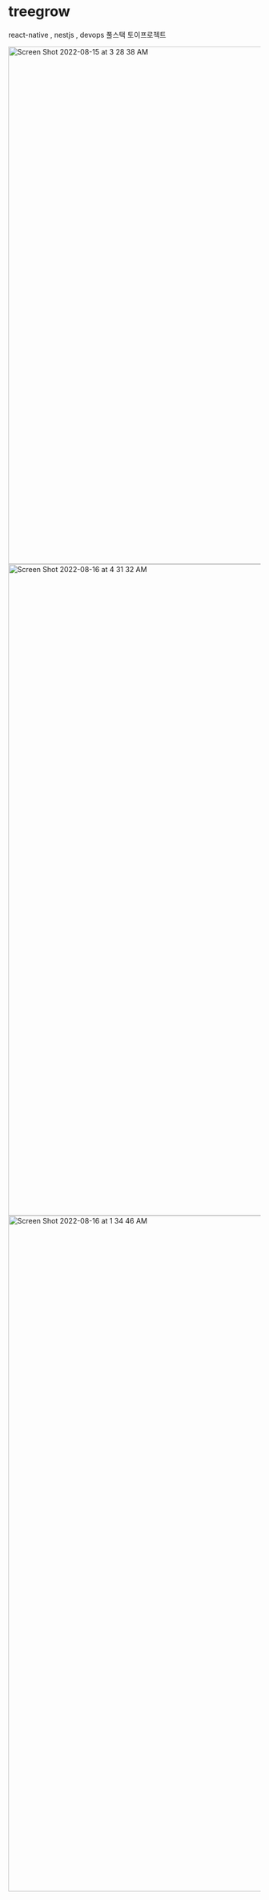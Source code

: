 # treegrow
react-native , nestjs , devops 풀스택 토이프로젝트



<img width="1032" alt="Screen Shot 2022-08-15 at 3 28 38 AM" src="https://user-images.githubusercontent.com/52617204/184550146-bc855cbe-2cd7-40af-9da0-cdf22927608f.png">
<img width="1299" alt="Screen Shot 2022-08-16 at 4 31 32 AM" src="https://user-images.githubusercontent.com/52617204/184704275-e5e0e463-f778-4f01-96b5-8f0d27953a3d.png">
<img width="1348" alt="Screen Shot 2022-08-16 at 1 34 46 AM" src="https://user-images.githubusercontent.com/52617204/184704324-1912fd26-4928-4eca-8e8a-65e5e0ccef41.png">
